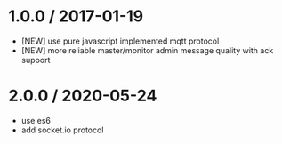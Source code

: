1.0.0 / 2017-01-19
=================
  * [NEW] use pure javascript implemented mqtt protocol
  * [NEW] more reliable master/monitor admin message quality with ack support
  
2.0.0 / 2020-05-24
=================
  * use es6
  * add socket.io protocol